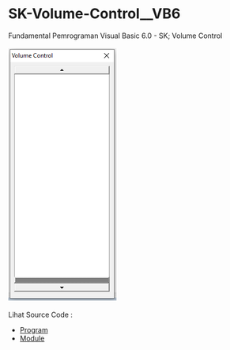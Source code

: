 # SK-Volume-Control__VB6
Fundamental Pemrograman Visual Basic 6.0 - SK; Volume Control<br><br>
<img src="https://github.com/RizkyKhapidsyah/SK-Volume-Control__VB6/blob/master/result/001.PNG"><br><br>
Lihat Source Code : <br>
- <a href="https://github.com/RizkyKhapidsyah/SK-Volume-Control__VB6/blob/master/Volume%20control.frm">Program</a><br>
- <a href="https://github.com/RizkyKhapidsyah/SK-Volume-Control__VB6/blob/master/Volume%20Control.bas">Module</a>
